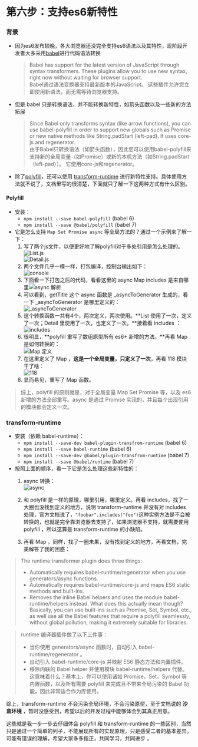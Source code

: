 # 第六步：支持es6新特性

### 背景
- 因为es6发布较晚，各大浏览器还没完全支持es6语法以及其特性，现阶段开发者大多采用[babel](http://babeljs.io/docs/en)进行代码语法转换
    >Babel has support for the latest version of JavaScript through syntax transformers. These plugins allow you to use new syntax, right now without waiting for browser support.  
    Babel通过语法变换器支持最新版本的JavaScript。 这些插件允许您立即使用新语法，而无需等待浏览器支持。
- 但是 babel 只是转换语法，并不能转换新特性，如箭头函数以及一些新的方法拓展
    >Since Babel only transforms syntax (like arrow functions), you can use babel-polyfill in order to support new globals such as Promise or new native methods like String.padStart (left-pad). It uses core-js and regenerator.   
    由于Babel只转换语法（如箭头函数），因此您可以使用babel-polyfill来支持新的全局变量（如Promise）或新的本机方法（如String.padStart（left-pad））。 它使用core-js和regenerator。
- 除了[polyfill](http://babeljs.io/docs/en/babel-polyfill)，还可以使用 [transform-runtime](http://babeljs.io/docs/en/babel-plugin-transform-runtime) 进行新特性支持。具体使用方法就不说了，文档里写的很清楚，下面就只了解一下这两种方式有什么区别。

#### Polyfill
- 安装：
    - ```npm install --save babel-polyfill```  (babel 6)
    - ```npm install --save @babel/polyfill```  (babel 7)  
 - 它是怎么支持 ``` Map Set Promise async ``` 等全局方法的？通过一个示例来了解一下：
    1. 写了两个js文件，以便更好地了解polyfill对于多处引用是怎么处理的。
    ![List.js](https://upload-images.jianshu.io/upload_images/3504920-c92ac2b1785e8c1d.png?imageMogr2/auto-orient/strip%7CimageView2/2/w/1240)  
    ![Detail.js](https://upload-images.jianshu.io/upload_images/3504920-b249c41b5e668538.png?imageMogr2/auto-orient/strip%7CimageView2/2/w/1240)
    2. 两个文件几乎一模一样，打包编译，控制台输出如下：  
    ![console](https://upload-images.jianshu.io/upload_images/3504920-3084430d5e9dcf68.png?imageMogr2/auto-orient/strip%7CimageView2/2/w/1240)  
    3. 下面看一下打包之后的代码，看看这里的 async Map includes 是来自哪里![async 解析](https://upload-images.jianshu.io/upload_images/3504920-50368d18596fa9ef.png?imageMogr2/auto-orient/strip%7CimageView2/2/w/1240)
    4. 可以看到，getTitle 这个 async 函数是 _asyncToGenerator 生成的，看一下 _asyncToGenerator 是哪里定义的：  
    ![_asyncToGenerator](https://upload-images.jianshu.io/upload_images/3504920-70ca8016d1951232.png?imageMogr2/auto-orient/strip%7CimageView2/2/w/1240)
    5.  这个转换函数一共有4个，两次定义，两次使用。**List 使用了一次，定义了一次；Detail 里使用了一次，也定义了一次。**接着看 includes ：  
    ![includes](https://upload-images.jianshu.io/upload_images/3504920-5f236a58a232f44c.png?imageMogr2/auto-orient/strip%7CimageView2/2/w/1240)  
    6. 很明显，**polyfill 重写了数组原型所有 es6+ 新增的方法。**再看 Map 是如何转换的：  
![Map 定义](https://upload-images.jianshu.io/upload_images/3504920-cbaf76bdbc482073.png?imageMogr2/auto-orient/strip%7CimageView2/2/w/1240)  
    7. 在这里定义了 Map ，**这是一个全局变量，只定义了一次**，再看 118 模块干了啥：  
![118](https://upload-images.jianshu.io/upload_images/3504920-bd7a12fd14a98570.png?imageMogr2/auto-orient/strip%7CimageView2/2/w/1240)  
    8. 显而易见，重写了 Map 函数。  

>综上，polyfill 的原则就是，对于全局变量 Map Set Promise 等，以及 es6 新增的方法全部重写。async 是通过 Promise 实现的，并且每个出现引用的模块都会定义一次。
### transform-runtime
- 安装（依赖 babel-runtime）：
    - ```npm install --save-dev babel-plugin-transfrom-runtime``` (babel 6)
    - ```npm install --save babel-runtime``` (babel 6)
    - ```npm install --save-dev @babel/plugin-transfrom-runtime``` (babel 7)
    - ```npm install --save @babel/runtime``` (babel 7)
- 按照上面的顺序，看一下它是怎么处理这些新特性的：
    1. async 转换：  
    ![async](https://upload-images.jianshu.io/upload_images/3504920-e9e4ecf0434c57d3.png?imageMogr2/auto-orient/strip%7CimageView2/2/w/1240)

    2. 和 polyfill 是一样的原理，哪里引用，哪里定义。再看 includes，找了一大圈也没找到定义的地方，说明 transform-runtime 并没有对 includes 处理，官方文档说了，```"foobar".includes("foo")```这种实例方法是不会被转换的，也就是完全靠浏览器去支持了，如果浏览器不支持，就需要使用 polyfill ，所以这算是 transform-runtime 的小缺陷。

    3.  再看 Map ，同样，找了一圈未果，没有找到定义的地方，再看文档，完美解答了我的困惑：
>The runtime transformer plugin does three things:
>- Automatically requires babel-runtime/regenerator when you use generators/async functions.
>- Automatically requires babel-runtime/core-js and maps ES6 static methods and built-ins.
>- Removes the inline Babel helpers and uses the module babel-runtime/helpers instead.
What does this actually mean though? Basically, you can use built-ins such as Promise, Set, Symbol, etc., as well use all the Babel features that require a polyfill seamlessly, without global pollution, making it extremely suitable for libraries.  

>runtime 编译器插件做了以下三件事：
>- 当你使用 generators/async 函数时，自动引入 babel-runtime/regenerator 。
>- 自动引入 babel-runtime/core-js 并映射 ES6 静态方法和内置插件。
>- 移除内联的 Babel helper 并使用模块 babel-runtime/helpers 代替。
这意味着什么？基本上，你可以使用诸如 Promise，Set，Symbol 等内置函数，以及所有需要 polyfill 来完成且不带来全局污染的 Babel 功能，因此非常适合作为库使用。

综上，transform-runtime 不会污染全局环境，不会污染原型，至于文档说的 **沙盒环境** ，暂时没感受到，希望以后的开发过程中能够体会到其真正用意。

这些就是我一步一步去仔细体会 polyfill 和 transform-runtime 的一些区别，当然只是通过一个简单的列子，不能展现所有的实现原理，只是感受二者的基本差异。可能有错误的理解，希望大家多多指正，共同学习，共同进步 。
   